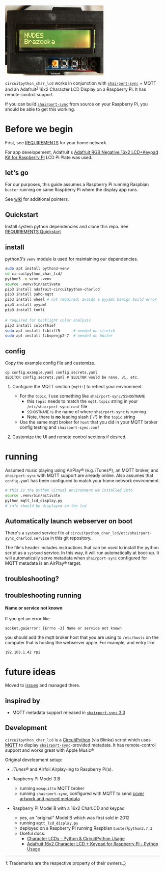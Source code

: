 ![Display of now playing song track info](photo1.jpg)

`circuitpython_char_lcd` works in conjunction with [`shairport-sync`](https://github.com/mikebrady/shairport-sync) + MQTT and an Adafruit<sup id="a1">[1](#f1)</sup> 16x2 Character LCD Display on a Raspberry Pi. It has remote-control support.

If you can build [`shairport-sync`](https://github.com/mikebrady/shairport-sync) from source on your Raspberry Pi, you should be able to get this working.

Before we begin
===============

First, see [REQUIREMENTS](../REQUIREMENTS.md) for your home network.

For app developement, Adafruit's [Adafruit RGB Negative 16x2 LCD+Keypad Kit for Raspberry Pi](https://www.adafruit.com/product/1110) LCD Pi Plate was used.

let's go
--------

For our purposes, this guide assumes a Raspberry Pi running Raspbian `buster` running on same Raspberry Pi where the display app runs.

See [wiki](https://github.com/idcrook/shairport-sync-mqtt-display/wiki) for additional pointers.

Quickstart
----------

Install system python dependencies and clone this repo. See [REQUIREMENTS Quickstart](../REQUIREMENTS.md#quickstart)


install
-------

python3's `venv` module is used for maintaining our dependencies.

```bash
sudo apt install python3-venv
cd circuitpython_char_lcd/
python3 -m venv .venv
source .venv/bin/activate
pip3 install adafruit-circuitpython-charlcd
pip3 install paho-mqtt
pip3 install wheel # not required; avoids a pyyaml benign build error
pip3 install pyyaml
pip3 install tomli

# required for backlight color analysis
pip3 install colorthief
sudo apt install libtiff5      # needed on stretch
sudo apt install libopenjp2-7  # needed on buster
```

config
------

Copy the example config file and customize.

```shell
cp config.example.yaml config.secrets.yaml
$EDITOR config.secrets.yaml # $EDITOR would be nano, vi, etc.
```

1.	Configure the MQTT section (`mqtt:`) to reflect your environment.

	-	For the `topic`, I use something like `shairport-sync/SSHOSTNAME`
		-	this `topic` needs to match the `mqtt.topic` string in your `/etc/shairport-sync.conf` file
		-	`SSHOSTNAME` is the name of where `shairport-sync` is running
		-	Note, there is **no** leading slash ('`/`') in the `topic` string
	-	Use the same mqtt broker for `host` that you did in your MQTT broker config testing and `shairport-sync.conf`

2.	Customize the UI and remote control sections if desired.

running
=======

Assumed music playing using AirPlay® (e.g. iTunes®), an MQTT broker, and `shairport-sync` with MQTT support are already online. Also assumes that `config.yaml` has been configured to match your home network environment.

```bash
# this is the python virtual environment we installed into
source .venv/bin/activate
python mqtt_lcd_display.py
# info should be displayed on the lcd
```

Automatically launch webserver on boot
--------------------------------------

There's a `systemd` service file at `circuitpython_char_lcd/etc/shairport-sync_charlcd.service` in this git repository.

The file's header includes instructions that can be used to install the python script as a `systemd` service. In this way, it will run automatically at boot-up. It will automatically serve metadata when `shairport-sync` configured for MQTT metadata is an AirPlay® target.

troubleshooting?
----------------

troubleshooting running
-----------------------

#### Name or service not known

If you get an error like

```
socket.gaierror: [Errno -2] Name or service not known
```

you should add the mqtt broker host that you are using to `/etc/hosts` on the computer that is hosting the webserver apple. For example, and entry like:

```
192.168.1.42 rpi
```

future ideas
============

Moved to [issues](https://github.com/idcrook/shairport-sync-mqtt-display/issues) and managed there.

inspired by
-----------

-	MQTT metadata support released in [`shairport-sync` 3.3](https://github.com/mikebrady/shairport-sync/releases/tag/3.3)

Development
-----------

`circuitpython_char_lcd` is a [CircuitPython](http://circuitpython.org) (via Blinka) script which uses [MQTT](https://www.eclipse.org/paho/clients/python/) to display [`shairport-sync`](https://github.com/mikebrady/shairport-sync)-provided metadata. It has remote-control support and works great with Apple Music®

Original development setup:

-	*iTunes®* and Airfoil Airplay-ing to Raspberry Pi(s).
-	Raspberry Pi Model 3 B
	-	running `mosquitto` MQTT broker
	-	running `shairport-sync`, configured with MQTT to send [cover artwork and parsed metadata](https://github.com/idcrook/shairport-sync-mqtt-display/wiki/Build-shairport-sync-with-MQTT-support#salient-pieces-of-a-working-config-file)
-	Raspberry Pi Model B with a 16x2 CharLCD and keypad

	-	yes, an "original" Model B which was first sold in 2012
	-	running `mqtt_lcd_display.py`
	-	deployed on a Raspberry Pi running Raspbian `buster`/`python3.7.3`
	-	Useful docs:
		-	[Character LCDs - Python & CircuitPython Usage](https://learn.adafruit.com/character-lcds/python-circuitpython#python-and-circuitpython-usage-7-12)
		-	[Adafruit 16x2 Character LCD + Keypad for Raspberry Pi - Python Usage](https://learn.adafruit.com/adafruit-16x2-character-lcd-plus-keypad-for-raspberry-pi/python-usage)

---

<i id="f1">1</i>: Trademarks are the respective property of their owners.[⤸](#a1)
